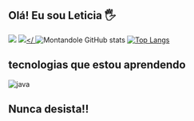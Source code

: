 ## Olá! Eu sou Leticia  🖐️


<a href = "mailto:leticiamontandon@gmail.com"><img src="https://img.shields.io/badge/Gmail-D14836?style=for-the-badge&logo=gmail&logoColor=white" target="_blank"></a>
 <a href="https://instagram.com/leticia_montandon" target="_blank"><img src="https://img.shields.io/badge/-Instagram-%23E4405F?style=for-the-badge&logo=instagram&logoColor=white" target="_blank"></
   <a ></a>
![Montandole GitHub stats](https://github-readme-stats.vercel.app/api?username=Montandonle&show_icons=true&theme=dracula) 
[![Top Langs](https://github-readme-stats.vercel.app/api/top-langs/?username=lucaseop&theme=dracula)](https://github.com/anuraghazra/github-readme-stats)

 ## tecnologias que estou aprendendo
 
<div style="display: inline_block">
  <img align="center" alt="java" src="https://img.shields.io/badge/Java-ED8B00?style=for-the-badge&logo=openjdk&logoColor=white" /

</div><br/>
 
 ## Nunca desista!!

